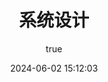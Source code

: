 ---
pageComponent:
  name: Catalogue
  data:
    path: 40.更多/90.系统设计
    imgUrl: /img/other.png
    description: 系统设计
title: 系统设计
date: 2024-06-02 15:12:03
permalink: /more/systemdesign/
sidebar: false
article: false
comment: false
editLink: false
author:
  name: qouson
  link: https://github.com/qouson
---